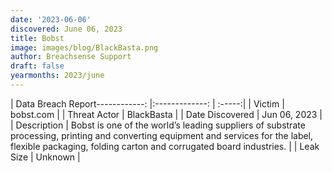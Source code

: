 ```yaml
---
date: '2023-06-06'
discovered: June 06, 2023
title: Bobst
image: images/blog/BlackBasta.png
author: Breachsense Support
draft: false
yearmonths: 2023/june
---
```


| Data Breach Report------------:     |:-------------:    | :-----:|
| Victim      | bobst.com      | 
| Threat Actor      | BlackBasta      | 
| Date Discovered      | Jun 06, 2023      | 
| Description      | Bobst is one of the world’s leading suppliers of substrate processing, printing and converting equipment and services for the label, flexible packaging, folding carton and corrugated board industries.      | 
| Leak Size      | Unknown      | 

